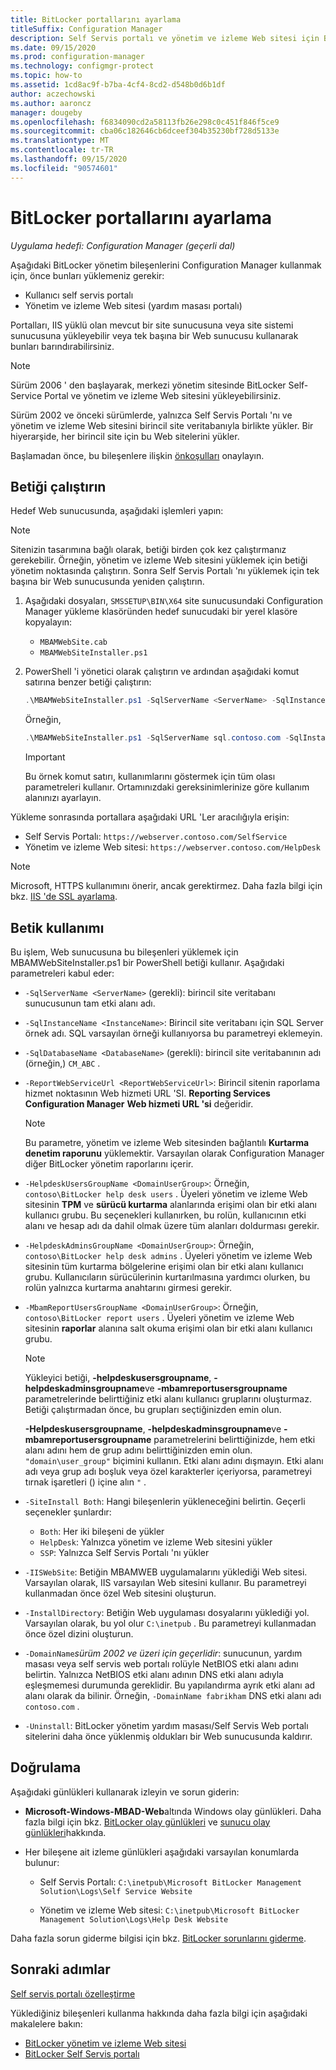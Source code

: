 ```yaml
---
title: BitLocker portallarını ayarlama
titleSuffix: Configuration Manager
description: Self Servis portalı ve yönetim ve izleme Web sitesi için BitLocker yönetim bileşenlerini yükler
ms.date: 09/15/2020
ms.prod: configuration-manager
ms.technology: configmgr-protect
ms.topic: how-to
ms.assetid: 1cd8ac9f-b7ba-4cf4-8cd2-d548b0d6b1df
author: aczechowski
ms.author: aaroncz
manager: dougeby
ms.openlocfilehash: f6834090cd2a58113fb26e298c0c451f846f5ce9
ms.sourcegitcommit: cba06c182646cb6dceef304b35230bf728d5133e
ms.translationtype: MT
ms.contentlocale: tr-TR
ms.lasthandoff: 09/15/2020
ms.locfileid: "90574601"
---
```

# <a name="set-up-bitlocker-portals"></a>BitLocker portallarını ayarlama

*Uygulama hedefi: Configuration Manager (geçerli dal)*

<!--3601034-->

Aşağıdaki BitLocker yönetim bileşenlerini Configuration Manager kullanmak için, önce bunları yüklemeniz gerekir:

- Kullanıcı self servis portalı
- Yönetim ve izleme Web sitesi (yardım masası portalı)

Portalları, IIS yüklü olan mevcut bir site sunucusuna veya site sistemi sunucusuna yükleyebilir veya tek başına bir Web sunucusu kullanarak bunları barındırabilirsiniz.

> [!NOTE]
> Sürüm 2006 ' den başlayarak, merkezi yönetim sitesinde BitLocker Self-Service Portal ve yönetim ve izleme Web sitesini yükleyebilirsiniz.<!-- 5925693 -->
>
> Sürüm 2002 ve önceki sürümlerde, yalnızca Self Servis Portalı 'nı ve yönetim ve izleme Web sitesini birincil site veritabanıyla birlikte yükler. Bir hiyerarşide, her birincil site için bu Web sitelerini yükler.

Başlamadan önce, bu bileşenlere ilişkin [önkoşulları](../../plan-design/bitlocker-management.md#prerequisites) onaylayın.

## <a name="run-the-script"></a>Betiği çalıştırın

Hedef Web sunucusunda, aşağıdaki işlemleri yapın:

> [!NOTE]
> Sitenizin tasarımına bağlı olarak, betiği birden çok kez çalıştırmanız gerekebilir. Örneğin, yönetim ve izleme Web sitesini yüklemek için betiği yönetim noktasında çalıştırın. Sonra Self Servis Portalı 'nı yüklemek için tek başına bir Web sunucusunda yeniden çalıştırın.

1. Aşağıdaki dosyaları, `SMSSETUP\BIN\X64` site sunucusundaki Configuration Manager yükleme klasöründen hedef sunucudaki bir yerel klasöre kopyalayın:

    - `MBAMWebSite.cab`
    - `MBAMWebSiteInstaller.ps1`

1. PowerShell 'i yönetici olarak çalıştırın ve ardından aşağıdaki komut satırına benzer betiği çalıştırın:

    ``` PowerShell
    .\MBAMWebSiteInstaller.ps1 -SqlServerName <ServerName> -SqlInstanceName <InstanceName> -SqlDatabaseName <DatabaseName> -ReportWebServiceUrl <ReportWebServiceUrl> -HelpdeskUsersGroupName <DomainUserGroup> -HelpdeskAdminsGroupName <DomainUserGroup> -MbamReportUsersGroupName <DomainUserGroup> -SiteInstall Both
    ```

    Örneğin,

    ``` PowerShell
    .\MBAMWebSiteInstaller.ps1 -SqlServerName sql.contoso.com -SqlInstanceName instance1 -SqlDatabaseName CM_ABC -ReportWebServiceUrl https://rsp.contoso.com/ReportServer -HelpdeskUsersGroupName "contoso\BitLocker help desk users" -HelpdeskAdminsGroupName "contoso\BitLocker help desk admins" -MbamReportUsersGroupName "contoso\BitLocker report users" -SiteInstall Both
    ```

    > [!IMPORTANT]
    > Bu örnek komut satırı, kullanımlarını göstermek için tüm olası parametreleri kullanır. Ortamınızdaki gereksinimlerinize göre kullanım alanınızı ayarlayın.

Yükleme sonrasında portallara aşağıdaki URL 'Ler aracılığıyla erişin:

- Self Servis Portalı: `https://webserver.contoso.com/SelfService`
- Yönetim ve izleme Web sitesi: `https://webserver.contoso.com/HelpDesk`

> [!NOTE]
> Microsoft, HTTPS kullanımını önerir, ancak gerektirmez. Daha fazla bilgi için bkz. [IIS 'de SSL ayarlama](/iis/manage/configuring-security/how-to-set-up-ssl-on-iis).

## <a name="script-usage"></a>Betik kullanımı

Bu işlem, Web sunucusuna bu bileşenleri yüklemek için MBAMWebSiteInstaller.ps1 bir PowerShell betiği kullanır. Aşağıdaki parametreleri kabul eder:

- `-SqlServerName <ServerName>` (gerekli): birincil site veritabanı sunucusunun tam etki alanı adı.

- `-SqlInstanceName <InstanceName>`: Birincil site veritabanı için SQL Server örnek adı. SQL varsayılan örneği kullanıyorsa bu parametreyi eklemeyin.

- `-SqlDatabaseName <DatabaseName>` (gerekli): birincil site veritabanının adı (örneğin,) `CM_ABC` .

- `-ReportWebServiceUrl <ReportWebServiceUrl>`: Birincil sitenin raporlama hizmet noktasının Web hizmeti URL 'SI. **Reporting Services Configuration Manager** **Web hizmeti URL 'si** değeridir.

    > [!NOTE]
    > Bu parametre, yönetim ve izleme Web sitesinden bağlantılı **Kurtarma denetim raporunu** yüklemektir. Varsayılan olarak Configuration Manager diğer BitLocker yönetim raporlarını içerir.

- `-HelpdeskUsersGroupName <DomainUserGroup>`: Örneğin, `contoso\BitLocker help desk users` . Üyeleri yönetim ve izleme Web sitesinin **TPM** ve **sürücü kurtarma** alanlarında erişimi olan bir etki alanı kullanıcı grubu. Bu seçenekleri kullanırken, bu rolün, kullanıcının etki alanı ve hesap adı da dahil olmak üzere tüm alanları doldurması gerekir.

- `-HelpdeskAdminsGroupName <DomainUserGroup>`: Örneğin, `contoso\BitLocker help desk admins` . Üyeleri yönetim ve izleme Web sitesinin tüm kurtarma bölgelerine erişimi olan bir etki alanı kullanıcı grubu. Kullanıcıların sürücülerinin kurtarılmasına yardımcı olurken, bu rolün yalnızca kurtarma anahtarını girmesi gerekir.

- `-MbamReportUsersGroupName <DomainUserGroup>`: Örneğin, `contoso\BitLocker report users` . Üyeleri yönetim ve izleme Web sitesinin **raporlar** alanına salt okuma erişimi olan bir etki alanı kullanıcı grubu.

    > [!NOTE]
    > Yükleyici betiği, **-helpdeskusersgroupname**, **-helpdeskadminsgroupname**ve **-mbamreportusersgroupname** parametrelerinde belirttiğiniz etki alanı kullanıcı gruplarını oluşturmaz. Betiği çalıştırmadan önce, bu grupları seçtiğinizden emin olun.
    >
    > **-Helpdeskusersgroupname**, **-helpdeskadminsgroupname**ve **-mbamreportusersgroupname** parametrelerini belirttiğinizde, hem etki alanı adını hem de grup adını belirttiğinizden emin olun. `"domain\user_group"` biçimini kullanın. Etki alanı adını dışmayın. Etki alanı adı veya grup adı boşluk veya özel karakterler içeriyorsa, parametreyi tırnak işaretleri () içine alın `"` .

- `-SiteInstall Both`: Hangi bileşenlerin yükleneceğini belirtin. Geçerli seçenekler şunlardır:
  - `Both`: Her iki bileşeni de yükler
  - `HelpDesk`: Yalnızca yönetim ve izleme Web sitesini yükler
  - `SSP`: Yalnızca Self Servis Portalı 'nı yükler

- `-IISWebSite`: Betiğin MBAMWEB uygulamalarını yüklediği Web sitesi. Varsayılan olarak, IIS varsayılan Web sitesini kullanır. Bu parametreyi kullanmadan önce özel Web sitesini oluşturun.

- `-InstallDirectory`: Betiğin Web uygulaması dosyalarını yüklediği yol. Varsayılan olarak, bu yol olur `C:\inetpub` . Bu parametreyi kullanmadan önce özel dizini oluşturun.

- `-DomainName`*sürüm 2002 ve üzeri için geçerlidir*: sunucunun, yardım masası veya self servis web portalı rolüyle NetBIOS etki alanı adını belirtin. Yalnızca NetBIOS etki alanı adının DNS etki alanı adıyla eşleşmemesi durumunda gereklidir. Bu yapılandırma ayrık etki alanı ad alanı olarak da bilinir. Örneğin, `-DomainName fabrikham` DNS etki alanı adı `contoso.com` .<!-- MEMDocs #759 -->

- `-Uninstall`: BitLocker yönetim yardım masası/Self Servis Web portalı sitelerini daha önce yüklenmiş oldukları bir Web sunucusunda kaldırır.

## <a name="verify"></a>Doğrulama

Aşağıdaki günlükleri kullanarak izleyin ve sorun giderin:

- **Microsoft-Windows-MBAD-Web**altında Windows olay günlükleri. Daha fazla bilgi için bkz. [BitLocker olay günlükleri](../../tech-ref/bitlocker/about-event-logs.md) ve [sunucu olay günlükleri](../../tech-ref/bitlocker/server-event-logs.md)hakkında.

- Her bileşene ait izleme günlükleri aşağıdaki varsayılan konumlarda bulunur:

  - Self Servis Portalı: `C:\inetpub\Microsoft BitLocker Management Solution\Logs\Self Service Website`

  - Yönetim ve izleme Web sitesi: `C:\inetpub\Microsoft BitLocker Management Solution\Logs\Help Desk Website`

Daha fazla sorun giderme bilgisi için bkz. [BitLocker sorunlarını giderme](../../tech-ref/bitlocker/troubleshoot.md).

## <a name="next-steps"></a>Sonraki adımlar

[Self servis portalı özelleştirme](customize-self-service-portal.md)

Yüklediğiniz bileşenleri kullanma hakkında daha fazla bilgi için aşağıdaki makalelere bakın:

- [BitLocker yönetim ve izleme Web sitesi](helpdesk-portal.md)
- [BitLocker Self Servis portalı](self-service-portal.md)
